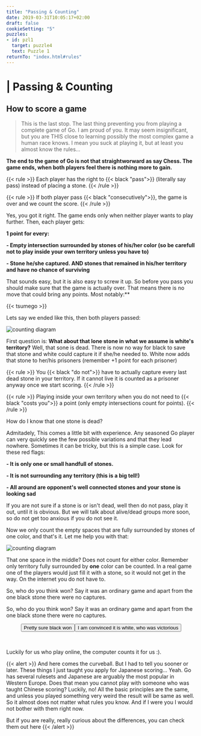 ```yaml
---
title: "Passing & Counting"
date: 2019-03-31T10:05:17+02:00
draft: false
cookieSetting: "5"
puzzles:
- id: pzl1
  target: puzzle4
  text: Puzzle 1
returnTo: "index.html#rules"
---
```


# | Passing & Counting
## How to score a game

> This is the last stop. The last thing preventing you from playing a complete game of Go. I am proud of you. It may seem insignificant, but you are THIS close to learning possibly the most complex game a human race knows. I mean you suck at playing it, but at least you almost know the rules...

**The end to the game of Go is not that straightworward as say Chess. The game ends, when both players feel there is nothing more to gain.**

{{< rule >}}
	Each player has the right to {{< black "pass">}} (literally say pass) instead of placing a stone.
{{< /rule >}}

{{< rule >}}
If both player pass {{< black "consecutively">}}, the game is over and we count the score.
{{< /rule >}}

Yes, you got it right. The game ends only when neither player wants to play further. Then, each player gets: 

**1 point for every:**

**- Empty intersection surrounded by stones of his/her color (so be carefull not to play inside your own territory unless you have to)**

**- Stone he/she captured. AND stones that remained in his/her territory and have no chance of surviving**

That sounds easy, but it is also easy to screw it up. So before you pass you should make sure that the game is actually over. That means there is no move that could bring any points. Most notably:** 

{{< tsumego >}}

 Lets say we ended like this, then both players passed:

![counting diagram](/images/counting.jpg)

First question is: **What about that lone stone in what we assume is white's territory?** Well, that sone is dead. There is now no way for black to save that stone and white could capture it if she/he needed to. White now adds that stone to her/his prisoners (remember +1 point for each prisoner)

{{< rule >}}
You {{< black "do not">}} have to actually capture every last dead stone in your territory. If it cannot live it is counted as a prisoner anyway once we start scoring.
{{< /rule >}}

{{< rule >}}
Playing inside your own territory when you do not need to {{< black "costs you">}} a point (only empty intersections count for points).
{{< /rule >}}

How do I know that one stone is dead?

Admitadely, This comes a little bit with experience. Any seasoned Go player can very quickly see the few possible variations and that they lead nowhere. Sometimes it can be tricky, but this is a simple case. Look for these red flags:

**- It is only one or small handfull of stones.**

**- It is not surrounding any territory (this is a big tell!)**

**- All around are opponent's well connected stones and your stone is looking sad**

If you are not sure if a stone is or isn't dead, well then do not pass, play it out, until it is obvious. But we will talk about alive/dead groups more soon, so do not get too anxious if you do not see it.

Now we only count the empty spaces that are fully surrounded by stones of one color, and that's it.
Let me help you with that:

![counting diagram](/images/counting2.jpg)

That one space in the middle? Does not count for either color. Remember only territory fully surrounded by **one** color can be counted. In a real game one of the players would just fill it with a stone, so it would not get in the way. On the internet you do not have to.

So, who do you think won? Say it was an ordinary game and apart from the one black stone there were no captures.

So, who do you think won? Say it was an ordinary game and apart from the one black stone there were no captures.<br> <center><button onclick="guess('counting', 'counting3', '2')" class="bttn" id="btn1">Pretty sure black won</button><button class="bttn" onclick="guess('counting2', 'counting4', '1')" id="btn2">I am convinced it is white, who was victorious</button></center>
<div id="counting" style="display: none;"><b>Wrong, tricked you (shame on me)! You were not reading carefully! Remember komi? White always gets extra points to compensate black's first move (5,5 points on 9x9 board). <br><br> Black has 29 points of territory. White has 24 points of territory +1 capture +5,5 komi. White wins.</b></div>
<div id="counting2" style="display: none;"><b>Very nice! You make me proud! You remembered komi? White always gets extra points to compensate black's first move (5,5 points on 9x9 board).<br><br> Black has 29 points of territory. White has 24 points of territory +1 capture +5,5 komi. White wins.</b></div>
<div id="counting3" style="display: none;"><b>What? You already did this! how can you fail it now? You do know the concept of 50/50, right? :P</b></div>
<div id="counting4" style="display: none;"><b>Well, yeah, was it easier this time? :P</b></div><br>

Luckily for us who play online, the computer counts it for us :).

{{< alert >}}
And here comes the curveball. But I had to tell you sooner or later. These things I just taught you apply for Japanese scoring... Yeah. Go has several rulesets and Japanese are arguably the most popular in Western Europe. Does that mean you cannot play with someone who was taught Chinese scoring? Luckily, no! All the basic principles are the same, and unless you played something very weird the result will be same as well. So it almost does not matter what rules you know. And if I were you I would not bother with them right now.

But if you are really, really curious about the differences, you can check them out here
{{< /alert >}}